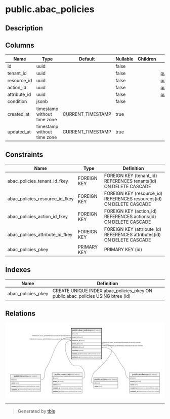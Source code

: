 # public.abac_policies

## Description

## Columns

| Name | Type | Default | Nullable | Children | Parents | Comment |
| ---- | ---- | ------- | -------- | -------- | ------- | ------- |
| id | uuid |  | false |  |  |  |
| tenant_id | uuid |  | false |  | [public.tenants](public.tenants.md) |  |
| resource_id | uuid |  | false |  | [public.resources](public.resources.md) |  |
| action_id | uuid |  | false |  | [public.actions](public.actions.md) |  |
| attribute_id | uuid |  | false |  | [public.attributes](public.attributes.md) |  |
| condition | jsonb |  | false |  |  |  |
| created_at | timestamp without time zone | CURRENT_TIMESTAMP | true |  |  |  |
| updated_at | timestamp without time zone | CURRENT_TIMESTAMP | true |  |  |  |

## Constraints

| Name | Type | Definition |
| ---- | ---- | ---------- |
| abac_policies_tenant_id_fkey | FOREIGN KEY | FOREIGN KEY (tenant_id) REFERENCES tenants(id) ON DELETE CASCADE |
| abac_policies_resource_id_fkey | FOREIGN KEY | FOREIGN KEY (resource_id) REFERENCES resources(id) ON DELETE CASCADE |
| abac_policies_action_id_fkey | FOREIGN KEY | FOREIGN KEY (action_id) REFERENCES actions(id) ON DELETE CASCADE |
| abac_policies_attribute_id_fkey | FOREIGN KEY | FOREIGN KEY (attribute_id) REFERENCES attributes(id) ON DELETE CASCADE |
| abac_policies_pkey | PRIMARY KEY | PRIMARY KEY (id) |

## Indexes

| Name | Definition |
| ---- | ---------- |
| abac_policies_pkey | CREATE UNIQUE INDEX abac_policies_pkey ON public.abac_policies USING btree (id) |

## Relations

![er](public.abac_policies.svg)

---

> Generated by [tbls](https://github.com/k1LoW/tbls)
